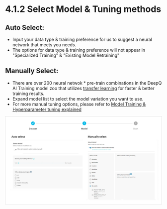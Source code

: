 # 4.1.2 Select Model & Tuning methods

## Auto Select:

* Input your data type & training preference for us to suggest a neural network that meets you needs.
* The options for data type & training preference will not appear in "Specialized Training" & "Existing Model Retraining"

## Manually Select:

* There are over 200 neural netwok \* pre-train combinations in the DeepQ AI Training model zoo that utilizes [transfer learning](../../working-flow-1/what-is-deep-learning.md#what-is-transfer-learning) for faster & better training results.
* Expand model list to select the model variation you want to use.
* For more manual tuning options, please refer to [Model Training & Hyperparameter tuning explained](../model-training-and-hyperparameter-tuning-explained.md)

![](../../.gitbook/assets/con-4-1-2-1-new.png)
